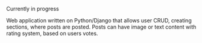 Currently in progress

Web application written on Python/Django that allows user CRUD, creating sections, where posts are posted.
Posts can have image or text content with rating system, based on users votes.
